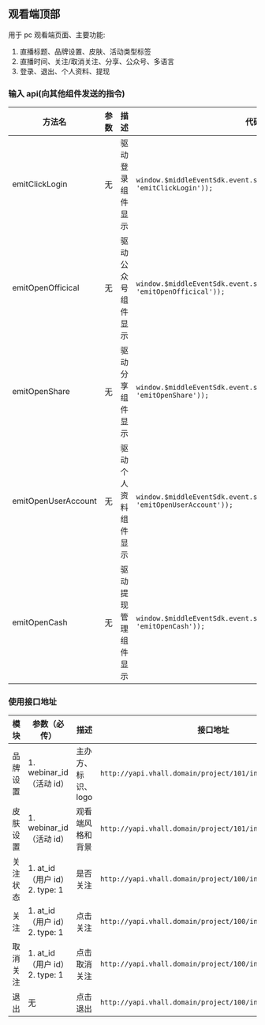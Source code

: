 ## 观看端顶部

用于 pc 观看端页面、主要功能:

1. 直播标题、品牌设置、皮肤、活动类型标签
2. 直播时间、关注/取消关注、分享、公众号、多语言
3. 登录、退出、个人资料、提现

### 输入 api(向其他组件发送的指令)

| 方法名              | 参数 | 描述                 | 代码块                                                                                  |
| ------------------- | ---- | -------------------- | --------------------------------------------------------------------------------------- |
| emitClickLogin      | 无   | 驱动登录组件显示     | `window.$middleEventSdk.event.send(boxEventOpitons(this.cuid, 'emitClickLogin'));`      |
| emitOpenOfficical   | 无   | 驱动公众号组件显示   | `window.$middleEventSdk.event.send(boxEventOpitons(this.cuid, 'emitOpenOfficical'));`   |
| emitOpenShare       | 无   | 驱动分享组件显示     | `window.$middleEventSdk.event.send(boxEventOpitons(this.cuid, 'emitOpenShare'));`       |
| emitOpenUserAccount | 无   | 驱动个人资料组件显示 | `window.$middleEventSdk.event.send(boxEventOpitons(this.cuid, 'emitOpenUserAccount'));` |
| emitOpenCash        | 无   | 驱动提现管理组件显示 | `window.$middleEventSdk.event.send(boxEventOpitons(this.cuid, 'emitOpenCash'));`        |

### 使用接口地址

| 模块     | 参数（必传）                  | 描述               | 接口地址                                                   |
| -------- | ----------------------------- | ------------------ | ---------------------------------------------------------- |
| 品牌设置 | 1. webinar_id（活动 id）      | 主办方、标识、logo | `http://yapi.vhall.domain/project/101/interface/api/40741` |
| 皮肤设置 | 1. webinar_id（活动 id）      | 观看端风格和背景   | `http://yapi.vhall.domain/project/101/interface/api/40741` |
| 关注状态 | 1. at_id（用户 id）2. type: 1 | 是否关注           | `http://yapi.vhall.domain/project/100/interface/api/28497` |
| 关注     | 1. at_id（用户 id）2. type: 1 | 点击关注           | `http://yapi.vhall.domain/project/100/interface/api/25473` |
| 取消关注 | 1. at_id（用户 id）2. type: 1 | 点击取消关注       | `http://yapi.vhall.domain/project/100/interface/api/25479` |
| 退出     | 无                            | 点击退出           | `http://yapi.vhall.domain/project/100/interface/api/21471` |
